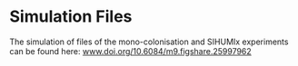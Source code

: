 # Simulation Files
The simulation of files of the mono-colonisation and SIHUMIx experiments can be found here: www.doi.org/10.6084/m9.figshare.25997962